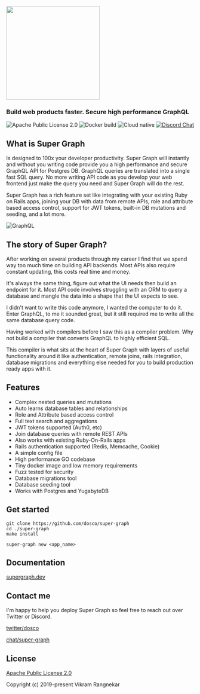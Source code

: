 <!-- <a href="https://supergraph.dev"><img src="https://supergraph.dev/hologram.svg" width="100" height="100" align="right" /></a> -->

<img src="docs/.vuepress/public/super-graph.png" width="250" />

### Build web products faster. Secure high performance GraphQL

![Apache Public License 2.0](https://img.shields.io/github/license/dosco/super-graph.svg)
![Docker build](https://img.shields.io/docker/cloud/build/dosco/super-graph.svg)
![Cloud native](https://img.shields.io/badge/cloud--native-enabled-blue.svg)
[![Discord Chat](https://img.shields.io/discord/628796009539043348.svg)](https://discord.gg/6pSWCTZ)  


## What is Super Graph

Is designed to 100x your developer productivity. Super Graph will instantly and without you writing code provide you a high performance and secure GraphQL API for Postgres DB. GraphQL queries are translated into a single fast SQL query. No more writing API code as you develop 
your web frontend just make the query you need and Super Graph will do the rest.

Super Graph has a rich feature set like integrating with your existing Ruby on Rails apps, joining your DB with data from remote APIs, role and attribute based access control, support for JWT tokens, built-in DB mutations and seeding, and a lot more.

![GraphQL](docs/.vuepress/public/graphql.png?raw=true "")


## The story of Super Graph?

After working on several products through my career I find that we spend way too much time on building API backends. Most APIs also require constant updating, this costs real time and money.
            
It's always the same thing, figure out what the UI needs then build an endpoint for it. Most API code involves struggling with an ORM to query a database and mangle the data into a shape that the UI expects to see.

I didn't want to write this code anymore, I wanted the computer to do it. Enter GraphQL, to me it sounded great, but it still required me to write all the same database query code.

Having worked with compilers before I saw this as a compiler problem. Why not build a compiler that converts GraphQL to highly efficient SQL.

This compiler is what sits at the heart of Super Graph with layers of useful functionality around it like authentication, remote joins, rails integration, database migrations and everything else needed for you to build production ready apps with it.

## Features

- Complex nested queries and mutations
- Auto learns database tables and relationships
- Role and Attribute based access control
- Full text search and aggregations
- JWT tokens supported (Auth0, etc)
- Join database queries with remote REST APIs
- Also works with existing Ruby-On-Rails apps
- Rails authentication supported (Redis, Memcache, Cookie)
- A simple config file
- High performance GO codebase
- Tiny docker image and low memory requirements
- Fuzz tested for security
- Database migrations tool
- Database seeding tool
- Works with Postgres and YugabyteDB

## Get started

```
git clone https://github.com/dosco/super-graph 
cd ./super-graph
make install

super-graph new <app_name>
```

## Documentation

[supergraph.dev](https://supergraph.dev)

## Contact me

I'm happy to help you deploy Super Graph so feel free to reach out over
Twitter or Discord.

[twitter/dosco](https://twitter.com/dosco)

[chat/super-graph](https://discord.gg/6pSWCTZ)

## License

[Apache Public License 2.0](https://opensource.org/licenses/Apache-2.0)

Copyright (c) 2019-present Vikram Rangnekar



